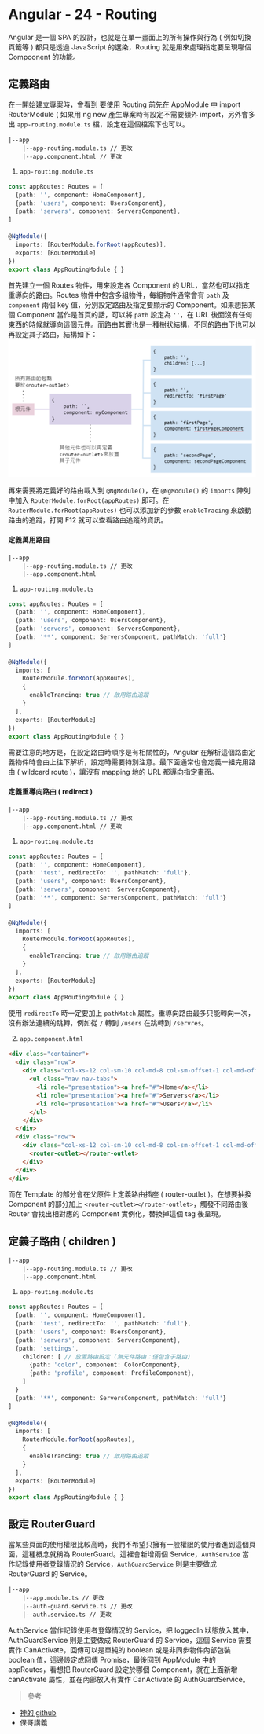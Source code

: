 # Angular - 24 - Routing
Angular 是一個 SPA 的設計，也就是在單一畫面上的所有操作與行為 ( 例如切換頁籤等 ) 都只是透過 JavaScript 的選染，Routing 就是用來處理指定要呈現哪個 Compoonent 的功能。 

## 定義路由
在一開始建立專案時，會看到
要使用 Routing 前先在 AppModule 中 import RouterModule ( 如果用 ng new 產生專案時有設定不需要額外 import，另外會多出 `app-routing.module.ts` 檔，設定在這個檔案下也可以。
```
|--app
    |--app-routing.module.ts // 更改
    |--app.component.html // 更改
```

1. `app-routing.module.ts`
```ts
const appRoutes: Routes = [
  {path: '', component: HomeComponent},
  {path: 'users', component: UsersComponent},
  {path: 'servers', component: ServersComponent},
]

@NgModule({
  imports: [RouterModule.forRoot(appRoutes)],
  exports: [RouterModule]
})
export class AppRoutingModule { }
```
首先建立一個 Routes 物件，用來設定各 Component 的 URL，當然也可以指定重導向的路由。Routes 物件中包含多組物件，每組物件通常會有 `path` 及 `component` 兩個 key 值，分別設定路由及指定要顯示的 Component。如果想把某個 Component 當作是首頁的話，可以將 `path` 設定為 `''`，在 URL 後面沒有任何東西的時候就導向這個元件。而路由其實也是一種樹狀結構，不同的路由下也可以再設定其子路由，結構如下：<br/>
![](/images/24-1.png)

再來需要將定義好的路由載入到 `@NgModule()`，在 `@NgModule()` 的 `imports` 陣列中加入 `RouterModule.forRoot(appRoutes)` 即可。在 `RouterModule.forRoot(appRoutes)` 也可以添加新的參數 `enableTracing` 來啟動路由的追蹤，打開 F12 就可以查看路由追蹤的資訊。

#### 定義萬用路由
```
|--app
    |--app-routing.module.ts // 更改
    |--app.component.html
```

1. `app-routing.module.ts`
```ts
const appRoutes: Routes = [
  {path: '', component: HomeComponent},
  {path: 'users', component: UsersComponent},
  {path: 'servers', component: ServersComponent},
  {path: '**', component: ServersComponent, pathMatch: 'full'}
]

@NgModule({
  imports: [
    RouterModule.forRoot(appRoutes), 
    {
      enableTrancing: true // 啟用路由追蹤
    }
  ],
  exports: [RouterModule]
})
export class AppRoutingModule { }
```
需要注意的地方是，在設定路由時順序是有相關性的，Angular 在解析這個路由定義物件時會由上往下解析，設定時需要特別注意。最下面通常也會定義一組完用路由 ( wildcard route )，讓沒有 mapping 地的 URL 都導向指定畫面。

#### 定義重導向路由 ( redirect )
```
|--app
    |--app-routing.module.ts // 更改
    |--app.component.html // 更改
```

1. `app-routing.module.ts`
```ts
const appRoutes: Routes = [
  {path: '', component: HomeComponent},
  {path: 'test', redirectTo: '', pathMatch: 'full'},
  {path: 'users', component: UsersComponent},
  {path: 'servers', component: ServersComponent},
  {path: '**', component: ServersComponent, pathMatch: 'full'}
]

@NgModule({
  imports: [
    RouterModule.forRoot(appRoutes), 
    {
      enableTrancing: true // 啟用路由追蹤
    }
  ],
  exports: [RouterModule]
})
export class AppRoutingModule { }
```
使用 `redirectTo` 時一定要加上 `pathMatch` 屬性。重導向路由最多只能轉向一次，沒有辦法連續的跳轉，例如從 `/` 轉到 `/users` 在跳轉到 `/servres`。
<br/>

2. `app.component.html`
```html
<div class="container">
  <div class="row">
    <div class="col-xs-12 col-sm-10 col-md-8 col-sm-offset-1 col-md-offset-2">
      <ul class="nav nav-tabs">
        <li role="presentation"><a href="#">Home</a></li>
        <li role="presentation"><a href="#">Servers</a></li>
        <li role="presentation"><a href="#">Users</a></li>
      </ul>
    </div>
  </div>
  <div class="row">
    <div class="col-xs-12 col-sm-10 col-md-8 col-sm-offset-1 col-md-offset-2">
      <router-outlet></router-outlet>
    </div>
  </div>
</div>
```
而在 Template 的部分會在父原件上定義路由插座 ( router-outlet )。在想要抽換 Component 的部分加上 `<router-outlet></router-outlet>`，觸發不同路由後 Router 會找出相對應的 Component 實例化，替換掉這個 tag 後呈現。

## 定義子路由 ( children )
```
|--app
    |--app-routing.module.ts // 更改
    |--app.component.html
```

1. `app-routing.module.ts`
```ts
const appRoutes: Routes = [
  {path: '', component: HomeComponent},
  {path: 'test', redirectTo: '', pathMatch: 'full'},
  {path: 'users', component: UsersComponent},
  {path: 'servers', component: ServersComponent},
  {path: 'settings',
    children: [ // 放置路由設定 (無元件路由：僅包含子路由)
      {path: 'color', component: ColorComponent},
      {path: 'profile', component: ProfileComponent},
    ]
  }
  {path: '**', component: ServersComponent, pathMatch: 'full'}
]

@NgModule({
  imports: [
    RouterModule.forRoot(appRoutes), 
    {
      enableTrancing: true // 啟用路由追蹤
    }
  ],
  exports: [RouterModule]
})
export class AppRoutingModule { }
```

## 設定 RouterGuard
當某些頁面的使用權限比較高時，我們不希望只擁有一般權限的使用者進到這個頁面，這種概念就稱為 RouterGuard。這裡會新增兩個 Service，`AuthService` 當作記錄使用者登錄情況的 Service，`AuthGuardService` 則是主要做成 RouterGuard 的 Service。

```
|--app
    |--app.module.ts // 更改
    |--auth-guard.service.ts // 更改
    |--auth.service.ts // 更改
```

AuthService 當作記錄使用者登錄情況的 Service，把 loggedIn 狀態放入其中，AuthGuardService 則是主要做成 RouterGuard 的 Service，這個 Service 需要實作 CanActivate，回傳可以是單純的 boolean 或是非同步物件內部包裝 boolean 值，這邊設定成回傳 Promise，最後回到 AppModule 中的 appRoutes，看想把 RouterGuard 設定於哪個 Component，就在上面新增 canActivate 屬性，並在內部放入有實作 CanActivate 的 AuthGuardService。

> 參考
* [神的 github](https://github.com/we-jia/Angular-LearningNote/blob/main/12.%20Pipe.md)
* 保哥講義